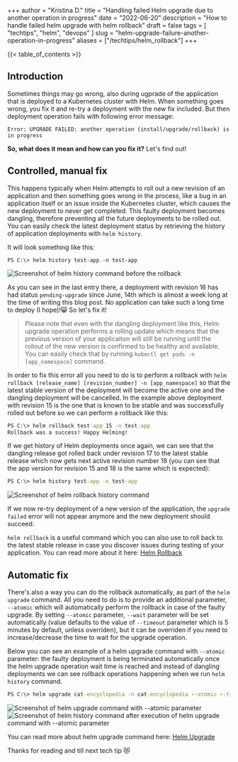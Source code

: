 +++
author = "Kristina D."
title = "Handling failed Helm upgrade due to another operation in progress"
date = "2022-06-20"
description = "How to handle failed helm upgrade with helm rollback"
draft = false
tags = [
    "techtips",
    "helm",
    "devops"
]
slug = "helm-upgrade-failure-another-operation-in-progress"
aliases = ["/techtips/helm_rollback"]
+++

{{< table_of_contents >}}

## Introduction

Sometimes things may go wrong, also during ugprade of the application that is deployed to a Kubernetes cluster with Helm. When something goes wrong, you fix it and re-try a deployment with the new fix included. But then deployment operation fails with following error message:

```Error: UPGRADE FAILED: another operation (install/upgrade/rollback) is in progress```

**So, what does it mean and how can you fix it?** Let's find out!

## Controlled, manual fix

This happens typically when Helm attempts to roll out a new revision of an application and then something goes wrong in the process, like a bug in an application itself or an issue inside the Kubernetes cluster, which causes the new deployment to never get completed. This faulty deployment becomes dangling, therefore preventing all the future deployments to be rolled out. You can easily check the latest deployment status by retrieving the history of application deployments with ```helm history```.

It will look something like this:

```PS C:\> helm history test-app -n test-app```

![Screenshot of helm history command before the rollback](../../images/tech_tips/helm_history.png)

As you can see in the last entry there, a deployment with revision 16 has had status ```pending-upgrade``` since June, 14th which is almost a week long at the time of writing this blog post. No application can take such a long time to deploy (I hope)!😸 So let's fix it!

> Please note that even with the dangling deployment like this, Helm upgrade operation performs a rolling update which means that the previous version of your applicaiton will still be running until the rollout of the new version is confirmed to be healthy and available. You can easily check that by running ```kubectl get pods -n [app_namespace]``` command.

In order to fix this error all you need to do is to perform a rollback with ```helm rollback [release_name] [revision_number] -n [app_namespace]``` so that the latest stable version of the deployment will become the active one and the dangling deployment will be cancelled. In the example above deployment with revision 15 is the one that is known to be stable and was successfully rolled out before so we can perform a rollback like this:

``` cmd
PS C:\> helm rollback test-app 15 -n test-app
Rollback was a success! Happy Helming!
```

If we get history of Helm deployments once again, we can see that the dangling release got rolled back under revision 17 to the latest stable release which now gets next active revision number 18 (you can see that the app version for revision 15 and 18 is the same which is expected):

``` cmd
PS C:\> helm history test-app -n test-app
```

![Screenshot of helm rollback history command](../../images/tech_tips/helm_rollback_history.png)

If we now re-try deployment of a new version of the application, the ```upgrade failed``` error will not appear anymore and the new deployment should succeed.

```helm rollback``` is a useful command which you can also use to roll back to the latest stable release in case you discover issues during testing of your application. You can read more about it here: [Helm Rollback](https://helm.sh/docs/helm/helm_rollback/)

## Automatic fix

There's also a way you can do the rollback automatically, as part of the ```helm upgrade``` command. All you need to do is to provide an additional parameter, ```--atomic``` which will automatically perform the rollback in case of the faulty upgrade. By setting ```--atomic``` parameter, ```--wait``` parameter will be set automatically (value defaults to the value of ```--timeout``` parameter which is 5 minutes by default, unless overriden), but it can be overriden if you need to increase/decrease the time to wait for the upgrade operation.

Below you can see an example of a helm upgrade command with ```--atomic``` parameter: the faulty deployment is being terminated automatically once the helm upgrade operation wait time is reached and instead of dangling deployments we can see rollback operations happening when we run ```helm history``` command.

``` cmd
PS C:\> helm upgrade cat-encyclopedia -n cat-encyclopedia --atomic --timeout 1m
```

![Screenshot of helm upgrade command with --atomic parameter](../../images/tech_tips/helm_upgrade_atomic.png)
![Screenshot of helm history command after execution of helm upgrade command with --atomic parameter](../../images/tech_tips/helm_upgrade_atomic2.png)

You can read more about helm upgrade command here: [Helm Upgrade](https://helm.sh/docs/helm/helm_upgrade)  

Thanks for reading and till next tech tip 😻
